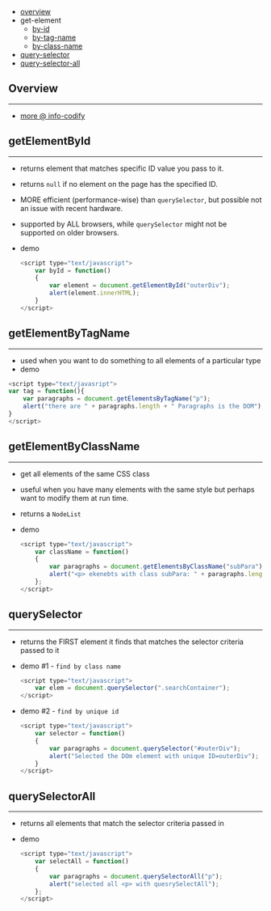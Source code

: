 * [overview](#overview)
* get-element
	* [by-id](#get-element-by-id)
	* [by-tag-name](#get-element-by-tag-name)
	* [by-class-name](#get-element-by-class-name)
* [query-selector](#query-selector)
* [query-selector-all](#query-selector-all)

## Overview <a name="overview"></a>

---

* [more @ info-codify](http://www.infocodify.com/html_dom/selecting_items)

## getElementById <a name="get-element-by-id"></a>

---

* returns element that matches specific ID value you pass to it.
* returns `null` if no element on the page has the specified ID.
* MORE efficient (performance-wise) than `querySelector`, but possible not an issue with recent hardware.
* supported by ALL browsers, while `querySelector` might not be supported on older browsers.
* demo

	```js
	<script type="text/javascript">
		var byId = function()
		{
			var element = document.getElementById("outerDiv");
			alert(element.innerHTML);
		}
	</script>
	```

## getElementByTagName <a name="get-element-by-tag-name"></a>

---

* used when you want to do something to all elements of a particular type
* demo

```js
<script type="text/javasript">
var tag = function(){
	var paragraphs = document.getElementsByTagName("p");
	alert("there are " + paragraphs.length + " Paragraphs is the DOM");
}
</script>
```

## getElementByClassName <a name="get-element-by-class-name"></a>

---

* get all elements of the same CSS class
* useful when you have many elements with the same style but perhaps want to modify them at run time.
* returns a `NodeList`
* demo

	```js
	<script type="text/javascript">
		var className = function()
		{
			var paragraphs = document.getElementsByClassName("subPara");
			alert("<p> ekenebts with class subPara: " + paragraphs.length);
		};
	</script>
	```

## querySelector <a name="query-selector"></a>

---

* returns the FIRST element it finds that matches the selector criteria passed to it
* demo #1 - `find by class name`

	```js
	<script type="text/javascript">
		var elem = document.querySelector(".searchContainer");
	</script>
	```

* demo #2 - `find by unique id`

	```js
	<script type="text/javascript">
		var selector = function()
		{
			var paragraphs = document.querySelector("#outerDiv");
			alert("Selected the DOm element with unique ID=outerDiv");
		}
	</script>
	```

## querySelectorAll <a name="query-selector-all"></a>

---

* returns all elements that match the selector criteria passed in
* demo

	```js
	<script type="text/javascript">
		var selectAll = function()
		{
			var paragraphs = document.querySelectorAll("p");
			alert("selected all <p> with quesrySelectAll");
		};
	</script>
	```
